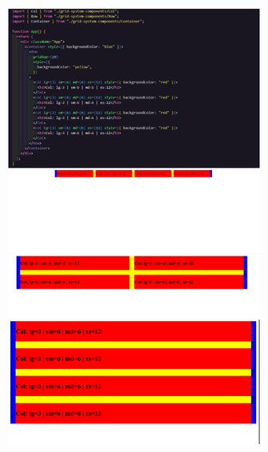 ![plot](./images/codigo.png)
![plot](./images/3.png)
![plot](./images/6.png)
![plot](./images/12.png)